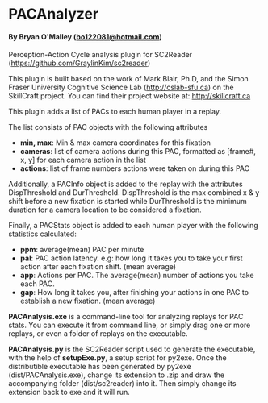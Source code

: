 # PACAnalyzer
#### By Bryan O'Malley (bo122081@hotmail.com)
Perception-Action Cycle analysis plugin for SC2Reader (https://github.com/GraylinKim/sc2reader)

This plugin is built based on the work of Mark Blair, Ph.D, 
and the Simon Fraser University Cognitive Science Lab (http://cslab-sfu.ca) on the SkillCraft project. You can find their project website at:
http://skillcraft.ca

This plugin adds a list of PACs to each human player in a replay.

The list consists of PAC objects with the following attributes
* **min, max**: Min & max camera coordinates for this fixation
* **cameras**: list of camera actions during this PAC, formatted as [frame#, x, y] for each camera action in the list
* **actions**: list of frame numbers actions were taken on during this PAC

Additionally, a PACInfo object is added to the replay with the attributes DispThreshold and DurThreshold. DispThreshold is the max combined x & y shift before a new fixation is started while DurThreshold is the minimum duration for a camera location to be considered a fixation.

Finally, a PACStats object is added to each human player with the following statistics calculated:
* **ppm**: average(mean) PAC per minute
* **pal**: PAC action latency. e.g: how long it takes you to take your first action after each fixation shift. (mean average)
* **app**: Actions per PAC. The average(mean) number of actions you take each PAC.
* **gap**: How long it takes you, after finishing your actions in one PAC to establish a new fixation. (mean average)

**PACAnalysis.exe** is a command-line tool for analyzing replays for PAC stats. You can execute it from command line, or simply drag one or more replays, or even a folder of replays on the executable.

**PACAnalysis.py** is the SC2Reader script used to generate the executable, with the help of **setupExe.py**, a setup script for py2exe. Once the distributible executable has been generated by py2exe (dist/PACAnalysis.exe), change its extension to .zip and draw the accompanying folder (dist/sc2reader) into it. Then simply change its extension back to exe and it will run.
